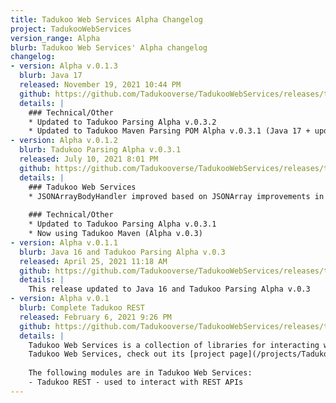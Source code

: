 ```yaml
---
title: Tadukoo Web Services Alpha Changelog
project: TadukooWebServices
version_range: Alpha
blurb: Tadukoo Web Services' Alpha changelog
changelog:
- version: Alpha v.0.1.3
  blurb: Java 17
  released: November 19, 2021 10:44 PM
  github: https://github.com/Tadukooverse/TadukooWebServices/releases/tag/0.1.3-Alpha
  details: | 
    ### Technical/Other
    * Updated to Tadukoo Parsing Alpha v.0.3.2
    * Updated to Tadukoo Maven Parsing POM Alpha v.0.3.1 (Java 17 + updated dependencies)
- version: Alpha v.0.1.2
  blurb: Tadukoo Parsing Alpha v.0.3.1
  released: July 10, 2021 8:01 PM
  github: https://github.com/Tadukooverse/TadukooWebServices/releases/tag/0.1.2-Alpha
  details: | 
    ### Tadukoo Web Services
    * JSONArrayBodyHandler improved based on JSONArray improvements in Tadukoo Parsing
    
    ### Technical/Other
    * Updated to Tadukoo Parsing Alpha v.0.3.1
    * Now using Tadukoo Maven (Alpha v.0.3)
- version: Alpha v.0.1.1
  blurb: Java 16 and Tadukoo Parsing Alpha v.0.3
  released: April 25, 2021 11:18 AM
  github: https://github.com/Tadukooverse/TadukooWebServices/releases/tag/v.0.1.1-Alpha
  details: | 
    This release updated to Java 16 and Tadukoo Parsing Alpha v.0.3
- version: Alpha v.0.1
  blurb: Complete Tadukoo REST
  released: February 6, 2021 9:26 PM
  github: https://github.com/Tadukooverse/TadukooWebServices/releases/tag/v.0.1-Alpha
  details: | 
    Tadukoo Web Services is a collection of libraries for interacting with web services. It's released under the MIT license so it's very free for anyone to use for their projects. For more information about 
    Tadukoo Web Services, check out its [project page](/projects/TadukooWebServices.html). For Javadocs for Tadukoo Web Services, visit [this page](/docs/TadukooWebServices/current/index.html).
    
    The following modules are in Tadukoo Web Services:
    - Tadukoo REST - used to interact with REST APIs
---
```

